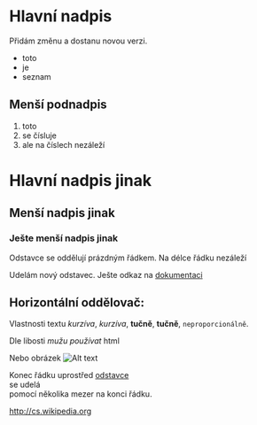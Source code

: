 Hlavní nadpis
==========

Přidám změnu a dostanu novou verzi.


* toto
* je
* seznam

Menší podnadpis
---------------

1. toto 
2. se čísluje
1. ale na číslech nezáleží

# Hlavní nadpis jinak

## Menší nadpis jinak

### Ješte menší nadpis jinak

Odstavce se oddělují
prázdným řádkem. Na délce řádku nezáleží

Udelám nový odstavec. Ješte odkaz na 
[dokumentaci](http://daringfireball.net/projects/markdown/syntax)

Horizontální oddělovač:
---

Vlastnosti textu _kurzíva_, *kurzíva*, __tučně__, **tučně**, `neproporcionálně`.

<p>Dle libosti <em>mužu používat</em> html</p>

Nebo obrázek 
![Alt text](https://commons.wikimedia.org/wiki/File:Markdown-mark.svg)

[odstavec]: http://cs.wikipedia.org/wiki/odstavec

Konec řádku uprostřed [odstavce][odstavec]      
se udelá   
pomocí několika mezer na konci řádku.

<http://cs.wikipedia.org>
